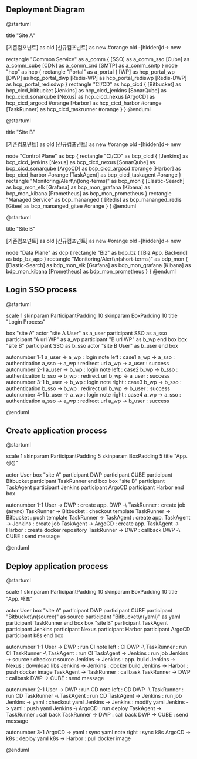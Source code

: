 ## Deployment Diagram
@startuml

title "Site A"

[기존컴포넌트] as old
[신규컴포넌트] as new #orange
old -[hidden]d-> new

rectangle "Common Service" as a_comm {
    [SSO] as a_comm_sso
    [Cube] as a_comm_cube
    [CDN] as a_comm_cnd
    [SMTP] as a_comm_smtp
}
node "hcp" as hcp {
    rectangle "Portal" as a_portal {
        [WP] as hcp_portal_wp
        [DWP] as hcp_portal_dwp
        [Redis-WP] as hcp_portal_rediswp
        [Redis-DWP] as hcp_portal_redisdwp
    }
    rectangle "CI/CD" as hcp_cicd {
        [Bitbucket] as hcp_cicd_bitbucket
        [Jenkins] as hcp_cicd_jenkins
        [SonarQube] as hcp_cicd_sonarqube
        [Nexus] as hcp_cicd_nexus
        [ArgoCD] as hcp_cicd_argocd #orange
        [Harbor] as hcp_cicd_harbor #orange
        [TaskRunner] as hcp_cicd_taskrunner #orange
    }
}
@enduml

@startuml

title "Site B"

[기존컴포넌트] as old
[신규컴포넌트] as new #orange
old -[hidden]d-> new

node "Control Plane" as bcp {
    rectangle "CI/CD" as bcp_cicd {
        [Jenkins] as bcp_cicd_jenkins
        [Nexus] as bcp_cicd_nexus
        [SonarQube] as bcp_cicd_sonarqube
        [ArgoCD] as bcp_cicd_argocd #orange
        [Harbor] as bcp_cicd_harbor #orange
        [TaskAgent] as bcp_cicd_taskagent #orange
    }
    rectangle "Monitoring/Alert\n(long-terms)" as bcp_mon {
        [Elastic-Search] as bcp_mon_elk
        [Grafana] as bcp_mon_grafana
        [Kibana] as bcp_mon_kibana
        [Prometheus] as bcp_mon_prometheus
    }
    rectangle "Managed Service" as bcp_mananged {
        [Redis] as bcp_mananged_redis
        [Gitee] as bcp_mananged_gitee #orange
    }
}
@enduml

@startuml

title "Site B"

[기존컴포넌트] as old
[신규컴포넌트] as new #orange
old -[hidden]d-> new

node "Data Plane" as dcp {
    rectangle "Biz" as bdp_bz {
        [Biz App. Backend] as bdp_bz_app
    }
    rectangle "Monitoring/Alert\n(short-terms)" as bdp_mon {
        [Elastic-Search] as bdp_mon_elk
        [Grafana] as bdp_mon_grafana
        [Kibana] as bdp_mon_kibana
        [Prometheus] as bdp_mon_prometheus
    }
}
@enduml

## Login SSO process
@startuml

scale 1
skinparam ParticipantPadding 10
skinparam BoxPadding 10
title "Login Process"

box "site A"
actor "site A User" as a_user
participant SSO as a_sso
participant "A url WP" as a_wp
participant "B url WP" as b_wp
end box
box "site B"
participant SSO as b_sso
actor "site B User" as b_user
end box

autonumber 1-1
a_user -> a_wp : login
note left : case1
a_wp -> a_sso : authentication
a_sso -> a_wp : redirect url
a_wp -> a_user : success
autonumber 2-1
a_user -> b_wp : login
note left : case2
b_wp -> b_sso : authentication
b_sso -> b_wp : redirect url
b_wp -> a_user : success
autonumber 3-1
b_user -> b_wp : login
note right : case3
b_wp -> b_sso : authentication
b_sso -> b_wp : redirect url
b_wp -> b_user : success
autonumber 4-1
b_user -> a_wp : login
note right : case4
a_wp -> a_sso : authentication
a_sso -> a_wp : redirect url
a_wp -> b_user : success

@enduml

## Create application process
@startuml

scale 1
skinparam ParticipantPadding 5
skinparam BoxPadding 5
title "App. 생성"

actor User
box "site A"
participant DWP
participant CUBE
participant Bitbucket
participant TaskRunner
end box
box "site B"
participant TaskAgent
participant Jenkins
participant ArgoCD
participant Harbor
end box

autonumber 1-1
User -> DWP : create app.
DWP -\ TaskRunner : create job (async)
TaskRunner -> Bitbucket : checkout template
TaskRunner -> Bitbucket : push template
TaskRunner -> TaskAgent : create app.
TaskAgent -> Jenkins : create job
TaskAgent -> ArgoCD : create app.
TaskAgent -> Harbor : create docker repository
TaskRunner -> DWP : callback
DWP -\ CUBE : send message

@enduml

## Deploy application process
@startuml

scale 1
skinparam ParticipantPadding 10
skinparam BoxPadding 10
title "App. 배포"

actor User
box "site A"
participant DWP
participant CUBE
participant "Bitbucket\n(source)" as source
participant "Bitbucket\n(yaml)" as yaml
participant TaskRunner
end box
box "site B"
participant TaskAgent
participant Jenkins
participant Nexus
participant Harbor
participant ArgoCD
participant k8s
end box

autonumber 1-1
User -> DWP : run CI
note left : CI
DWP -\ TaskRunner : run CI
TaskRunner -\ TaskAgent : run CI
TaskAgent -> Jenkins : run job
Jenkins -> source : checkout source
Jenkins -> Jenkins : app. build
Jenkins -> Nexus : download libs
Jenkins -> Jenkins : docker build
Jenkins -> Harbor : push docker image
TaskAgent -> TaskRunner : callbask
TaskRunner -> DWP : callbask
DWP -> CUBE : send message

autonumber 2-1
User -> DWP : run CD
note left : CD
DWP -\ TaskRunner : run CD
TaskRunner -\ TaskAgent : run CD
TaskAgent -> Jenkins : run job
Jenkins -> yaml : checkout yaml
Jenkins -> Jenkins : modify yaml
Jenkins -> yaml : push yaml
Jenkins -\ ArgoCD : run deploy
TaskAgent -> TaskRunner : call back
TaskRunner -> DWP : call back
DWP -> CUBE : send message

autonumber 3-1
ArgoCD -> yaml : sync yaml
note right : sync k8s
ArgoCD -> k8s : deploy yaml
k8s -> Harbor : pull docker image

@enduml